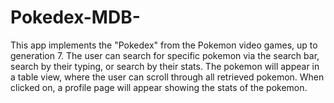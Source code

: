 # Pokedex-MDB-

This app implements the "Pokedex" from the Pokemon video games, up to generation 7. The user can search for specific pokemon via the search bar, search by their typing, or search by their stats. The pokemon will appear in a table view, where the user can scroll through all retrieved pokemon. When clicked on, a profile page will appear showing the stats of the pokemon.

